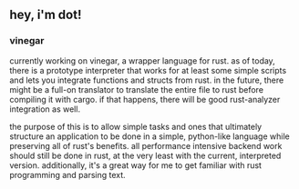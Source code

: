 ## hey, i'm dot!
### vinegar
currently working on vinegar, a wrapper language for rust.
as of today, there is a prototype interpreter that works for at least some simple scripts and lets you integrate functions and structs from rust.
in the future, there might be a full-on translator to translate the entire file to rust before compiling it with cargo. if that happens, there will be good rust-analyzer integration as well.

the purpose of this is to allow simple tasks and ones that ultimately structure an application to be done in a simple, python-like language while preserving all of rust's benefits. all performance intensive backend work should still be done in rust, at the very least with the current, interpreted version. additionally, it's a great way for me to get familiar with rust programming and parsing text.
